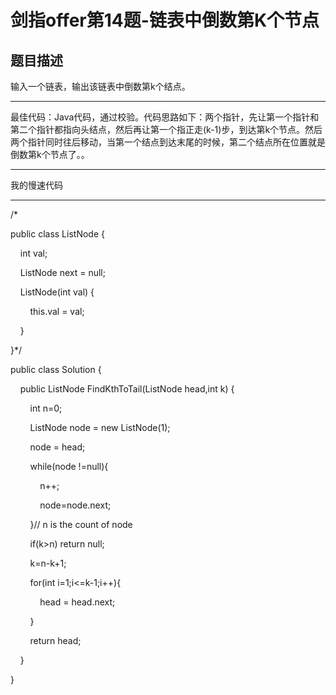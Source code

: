 # 剑指offer第14题-链表中倒数第K个节点

## 题目描述

输入一个链表，输出该链表中倒数第k个结点。

---

最佳代码：Java代码，通过校验。代码思路如下：两个指针，先让第一个指针和第二个指针都指向头结点，然后再让第一个指正走(k-1)步，到达第k个节点。然后两个指针同时往后移动，当第一个结点到达末尾的时候，第二个结点所在位置就是倒数第k个节点了。。

---

我的慢速代码

---

/*

public class ListNode {

    int val;

    ListNode next = null;

    ListNode(int val) {

        this.val = val;

    }

}*/

public class Solution {

    public ListNode FindKthToTail(ListNode head,int k) {

        int n=0;

        ListNode node = new ListNode(1);

        node = head;

        while(node !=null){

            n++;

            node=node.next;

        }// n is the count of node

        if(k>n) return null;

        k=n-k+1;

        for(int i=1;i<=k-1;i++){

            head = head.next;

        }

        return head;

    }

}
